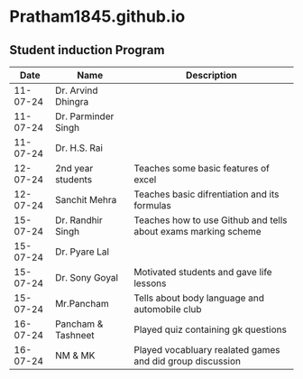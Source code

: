 # Pratham1845.github.io
## Student induction Program

| Date | Name | Description |
| ---- | ---- | ----------- |
| 11-07-24 | Dr. Arvind Dhingra |              |
|  11-07-24 | Dr. Parminder Singh |             |
|  11-07-24 | Dr. H.S. Rai |             |
|  12-07-24 | 2nd year students |  Teaches some basic features of excel |
|  12-07-24 | Sanchit Mehra |  Teaches basic difrentiation and its formulas   |
|  15-07-24 | Dr. Randhir Singh |  Teaches how to use Github and tells about exams marking scheme  |
|  15-07-24 | Dr. Pyare Lal |             |
|  15-07-24 | Dr. Sony Goyal |  Motivated students and gave life lessons |
|  15-07-24 | Mr.Pancham | Tells about body language and automobile club  |
|  16-07-24 | Pancham & Tashneet | Played quiz containing gk questions |
|  16-07-24 | NM & MK | Played vocabluary realated games and did group discussion |
